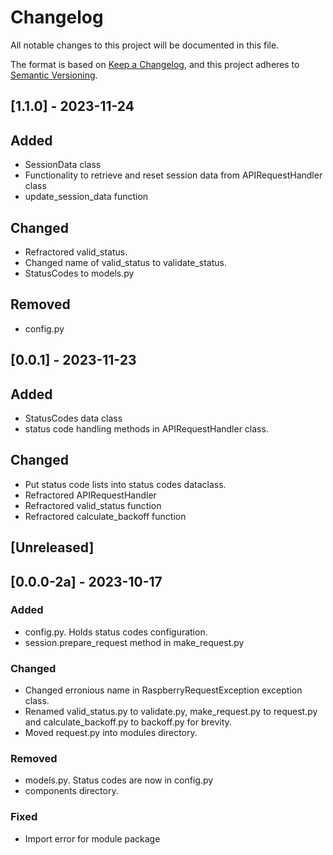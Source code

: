 # Changelog

All notable changes to this project will be documented in this file.

The format is based on [Keep a Changelog](https://keepachangelog.com/en/1.0.0/),
and this project adheres to [Semantic Versioning](https://semver.org/spec/v2.0.0.html).

## [1.1.0] - 2023-11-24

## Added

- SessionData class
- Functionality to retrieve and reset session data from APIRequestHandler class
- update_session_data function

## Changed

- Refractored valid_status.
- Changed name of valid_status to validate_status.
- StatusCodes to models.py

## Removed

- config.py

## [0.0.1] - 2023-11-23

## Added

- StatusCodes data class
- status code handling methods in APIRequestHandler class.

## Changed

- Put status code lists into status codes dataclass.
- Refractored APIRequestHandler
- Refractored valid_status function
- Refractored calculate_backoff function


## [Unreleased]

## [0.0.0-2a] - 2023-10-17

### Added

- config.py. Holds status codes configuration.
- session.prepare_request method in make_request.py

### Changed

- Changed erronious name in RaspberryRequestException exception class.
- Renamed valid_status.py to validate.py, make_request.py to request.py and calculate_backoff.py to backoff.py for brevity.
- Moved request.py into modules directory.

### Removed

- models.py. Status codes are now in config.py
- components directory.

### Fixed

- Import error for module package